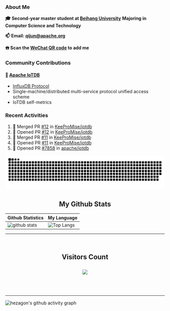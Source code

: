 ### About Me

**🎓 Second-year master student at [Beihang University](https://www.buaa.edu.cn/)** **Majoring in Computer Science and Technology**

**📫 Email: qijun@apache.org**

**☎️ Scan the [WeChat QR code](https://github.com/jun0315/jun0315/issues/1) to add me**

### Community Contributions

#### 🚀 [Apache IoTDB](https://github.com/apache/iotdb/pulls?q=+is%3Apr+author%3Ajun0315)

- [InfluxDB Protocol](https://iotdb.apache.org/zh/UserGuide/Master/API/InfluxDB-Protocol.html)
- Single-machine/distributed multi-service protocol unified access scheme
- IoTDB self-metrics


### Recent Activities
<!--START_SECTION:activity-->
1. 🎉 Merged PR [#12](https://github.com/KeeProMise/iotdb/pull/12) in [KeeProMise/iotdb](https://github.com/KeeProMise/iotdb)
2. 💪 Opened PR [#12](https://github.com/KeeProMise/iotdb/pull/12) in [KeeProMise/iotdb](https://github.com/KeeProMise/iotdb)
3. 🎉 Merged PR [#11](https://github.com/KeeProMise/iotdb/pull/11) in [KeeProMise/iotdb](https://github.com/KeeProMise/iotdb)
4. 💪 Opened PR [#11](https://github.com/KeeProMise/iotdb/pull/11) in [KeeProMise/iotdb](https://github.com/KeeProMise/iotdb)
5. 💪 Opened PR [#7858](https://github.com/apache/iotdb/pull/7858) in [apache/iotdb](https://github.com/apache/iotdb)
<!--END_SECTION:activity-->

![github contribution grid snake animation](https://raw.githubusercontent.com/jun0315/jun0315/output/github-contribution-grid-snake.svg)

<!-- START NEW SECTION -->
<p align="center">
 <h2 align="center">My Github Stats</h2>

| Github Statistics                                                                                           | My Language                                                                                                                 |
| ----------------------------------------------------------------------------------------------------------- | --------------------------------------------------------------------------------------------------------------------------- |
| ![github stats](https://github-readme-stats.vercel.app/api?username=jun0315&theme=dark&show_icons=true) | ![Top Langs](https://github-readme-stats.vercel.app/api/top-langs/?username=jun0315&hide=TeX&layout=compact&theme=dark) |

<hr>

<div align="center">
<br><h2 align="centre"><b>Visitors Count</b></p>  
<p align="center"><img align="center" src="https://profile-counter.glitch.me/{jun0315}/count.svg" /></p> 
<br></div>

<hr>

![hezagon's github activity graph](https://activity-graph.herokuapp.com/graph?username=jun0315&theme=react-dark)

